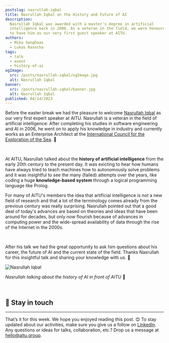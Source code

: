 ```yaml
---
postslug: nasrullah-iqbal
title: Nasrullah Iqbal on the History and Future of AI
description: 
  Nasrullah Iqbal was awarded with a master's degree in artificial
  intelligence back in 2006. As a veteran in the field, we were honoured 
  to have him as our very first guest speaker at AITU.
authors:
  - Mika Senghaas
  - Lukas Rasocha
tags:
  - talk
  - event
  - history-of-ai
ogImage:
  src: /posts/nasrullah-iqbal/ogImage.jpg
  alt: Nasrullah Iqbal
banner:
  src: /posts/nasrullah-iqbal/banner.jpg
  alt: Nasrullah Iqbal
published: 04/14/2023
---
```


Before the easter break we had the pleasure to welcome [Nasrullah
Iqbal](https://www.linkedin.com/in/nasrullahiqbal/) as our very first expert
speaker at AITU. Nasrullah is a veteran in the field of artificial intelligence:
After completing his studies in software engineering and AI 
in 2006, he went on to apply his knowledge in industry and currently works as an Enterprise Architect at the [International Council for the Exploration of the Sea](https://www.ices.dk/). 🌊

<br />

At AITU, Nasrullah talked about the **history of artificial intelligence** from
the early 20th century to the present day. It was exicting to hear how humans
have always tried to teach machines how to autonomously solve problems and it
was insightful to see the many (failed) attempts over the years, like coding a
huge **knowledge-based system** through a logical programming language like
Prolog.

For many of AITU's members the idea that artificial intelligence is not a new
field of research and that a lot of the terminology comes already from the previous century was really surprising. Nasrullah pointed out that a good deal of
today's advances are based on theories and ideas that have been around for
decades, but only now flourish because of advances in computing power and
the wide-spread availability of data through the rise of the Internet in the
2000s.

<br />

After his talk we had the great opportunity to ask him questions about his
career, the future of AI and the current state of the field. Thanks Nasrullah
for this insightful talk and sharing your knowledge with us. 🙌


![Nasrullah Iqbal](/posts/nasrullah-iqbal/meeting.jpg)

_Nasrullah talking about the history of AI in front of AITU_ 🙌

<br />

## 📣 Stay in touch

---

That’s it for this week. We hope you enjoyed reading this post. 😊 To stay
updated about our activities, make sure you give us a follow on
[LinkedIn](https://www.linkedin.com/company/aitu-dk/). Any questions or ideas
for talks, collaboration, etc.? Drop us a message at
[hello@aitu.group](mailto:hello@aitu.group).
